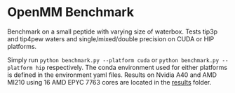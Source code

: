 # OpenMM Benchmark
Benchmark on a small peptide with varying size of waterbox.
Tests tip3p and tip4pew waters and single/mixed/double precision on CUDA or HIP platforms.

Simply run `python benchmark.py --platform cuda` or `python benchmark.py --platform hip` respectively.
The conda environment used for either platforms is defined in the environment yaml files.
Results on Nvidia A40 and AMD MI210 using 16 AMD EPYC 7763 cores are located in the [results](./results) folder.
